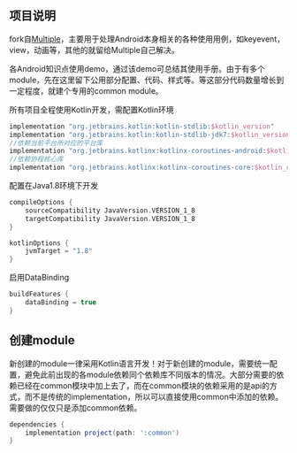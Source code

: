 ## 项目说明

fork自[Multiple](https://github.com/OnLySe/Multiple)，主要用于处理Android本身相关的各种使用用例，如keyevent，view，动画等，其他的就留给Multiple自己解决。

各Android知识点使用demo，通过该demo可总结其使用手册。由于有多个module，先在这里留下公用部分配置、代码、样式等。等这部分代码数量增长到一定程度，就建个专用的common module。

所有项目全程使用Kotlin开发，需配置Kotlin环境

```groovy
implementation "org.jetbrains.kotlin:kotlin-stdlib:$kotlin_version"
implementation "org.jetbrains.kotlin:kotlin-stdlib-jdk7:$kotlin_version"
//依赖当前平台所对应的平台库
implementation "org.jetbrains.kotlinx:kotlinx-coroutines-android:$kotlin_coroutines"
//依赖协程核心库
implementation "org.jetbrains.kotlinx:kotlinx-coroutines-core:$kotlin_coroutines"
```

配置在Java1.8环境下开发

```groovy
compileOptions {
    sourceCompatibility JavaVersion.VERSION_1_8
    targetCompatibility JavaVersion.VERSION_1_8
}

kotlinOptions {
    jvmTarget = "1.8"
}
```

启用DataBinding

```groovy
buildFeatures {
    dataBinding = true
}
```

## 创建module

新创建的module一律采用Kotlin语言开发！对于新创建的module，需要统一配置，避免此前出现的各module依赖同个依赖库不同版本的情况。大部分需要的依赖已经在common模块中加上去了，而在common模块的依赖采用的是api的方式，而不是传统的implementation，所以可以直接使用common中添加的依赖。需要做的仅仅只是添加common依赖。

```groovy
dependencies {
    implementation project(path: ':common')
}
```

